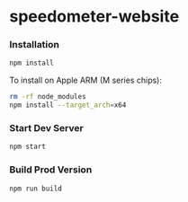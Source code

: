 # speedometer-website

### Installation

```sh
npm install
```
To install on Apple ARM (M series chips):
```sh
rm -rf node_modules
npm install --target_arch=x64
```

### Start Dev Server

```sh
npm start
```

### Build Prod Version

```sh
npm run build
```